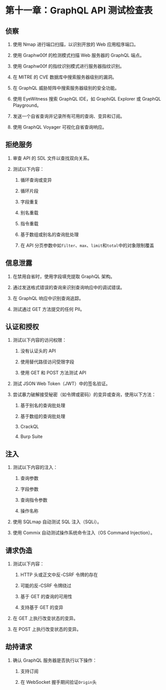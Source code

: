 # 第十一章：GraphQL API 测试检查表

## 侦察

1.  使用 Nmap 进行端口扫描，以识别开放的 Web 应用程序端口。

1.  使用 Graphw00f 的检测模式扫描 Web 服务器的 GraphQL 端点。

1.  使用 Graphw00f 的指纹识别模式进行服务器指纹识别。

1.  在 MITRE 的 CVE 数据库中搜索服务器级别的漏洞。

1.  在 GraphQL 威胁矩阵中搜索服务器级别的安全功能。

1.  使用 EyeWitness 搜索 GraphQL IDE，如 GraphiQL Explorer 或 GraphQL Playground。

1.  发送一个自省查询并记录所有可用的查询、变异和订阅。

1.  使用 GraphQL Voyager 可视化自省查询响应。

## 拒绝服务

1.  审查 API 的 SDL 文件以查找双向关系。

1.  测试以下内容：

    1.  循环查询或变异

    1.  循环片段

    1.  字段重复

    1.  别名重载

    1.  指令重载

    1.  基于数组或别名的查询批处理

    1.  在 API 分页参数中如`filter`、`max`、`limit`和`total`中的对象限制覆盖

## 信息泄露

1.  在禁用自省时，使用字段填充提取 GraphQL 架构。

1.  通过发送格式错误的查询来识别查询响应中的调试错误。

1.  在 GraphQL 响应中识别查询追踪。

1.  测试通过 GET 方法提交的任何 PII。

## 认证和授权

1.  测试以下内容的访问权限：

    1.  没有认证头的 API

    1.  使用替代路径访问受限字段

    1.  使用 GET 和 POST 方法测试 API

1.  测试 JSON Web Token（JWT）中的签名验证。

1.  尝试暴力破解接受秘密（如令牌或密码）的变异或查询，使用以下方法：

    1.  基于别名的查询批处理

    1.  基于数组的查询批处理

    1.  CrackQL

    1.  Burp Suite

## 注入

1.  测试以下内容的注入：

    1.  查询参数

    1.  字段参数

    1.  查询指令参数

    1.  操作名称

1.  使用 SQLmap 自动测试 SQL 注入（SQLi）。

1.  使用 Commix 自动测试操作系统命令注入（OS Command Injection）。

## 请求伪造

1.  测试以下内容：

    1.  HTTP 头或正文中反-CSRF 令牌的存在

    1.  可能的反-CSRF 令牌绕过

    1.  基于 GET 的查询的可用性

    1.  支持基于 GET 的变异

1.  在 GET 上执行改变状态的变异。

1.  在 POST 上执行改变状态的变异。

## 劫持请求

1.  确认 GraphQL 服务器是否执行以下操作：

    1.  支持订阅

    1.  在 WebSocket 握手期间验证`Origin`头
